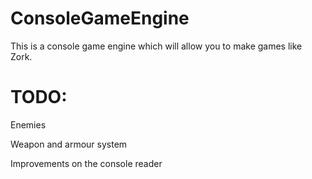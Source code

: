# ConsoleGameEngine
This is a console game engine which will allow you to make games like Zork.

# TODO:
Enemies

Weapon and armour system

Improvements on the console reader
